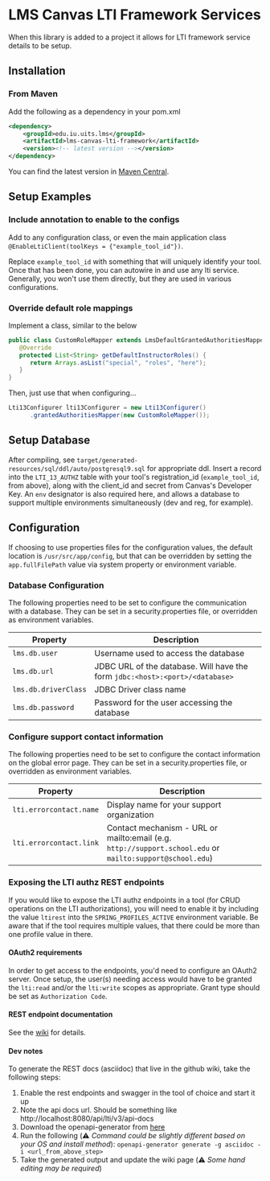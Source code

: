 # LMS Canvas LTI Framework Services

When this library is added to a project it allows for LTI framework service details to be setup.

## Installation
### From Maven
Add the following as a dependency in your pom.xml
```xml
<dependency>
    <groupId>edu.iu.uits.lms</groupId>
    <artifactId>lms-canvas-lti-framework</artifactId>
    <version><!-- latest version --></version>
</dependency>
```

You can find the latest version in [Maven Central](https://search.maven.org/search?q=g:edu.iu.uits.lms%20AND%20a:lms-canvas-lti-framework).

## Setup Examples
### Include annotation to enable to the configs
Add to any configuration class, or even the main application class `@EnableLtiClient(toolKeys = {"example_tool_id"})`.

Replace `example_tool_id` with something that will uniquely identify your tool. Once that has been done, you can autowire in and use any lti service.  Generally, you won't use them directly, but they are used in various configurations.

### Override default role mappings
Implement a class, similar to the below
```java
public class CustomRoleMapper extends LmsDefaultGrantedAuthoritiesMapper {
   @Override
   protected List<String> getDefaultInstructorRoles() {
      return Arrays.asList("special", "roles", "here");
   }
}
```
Then, just use that when configuring...
```java
Lti13Configurer lti13Configurer = new Lti13Configurer()
      .grantedAuthoritiesMapper(new CustomRoleMapper());
```

## Setup Database
After compiling, see `target/generated-resources/sql/ddl/auto/postgresql9.sql` for appropriate ddl.
Insert a record into the `LTI_13_AUTHZ` table with your tool's registration_id (`example_tool_id`, from above), along with the client_id and secret from Canvas's Developer Key.  An `env` designator is also required here, and allows a database to support multiple environments simultaneously (dev and reg, for example).

## Configuration
If choosing to use properties files for the configuration values, the default location is `/usr/src/app/config`, but that can be overridden by setting the `app.fullFilePath` value via system property or environment variable.

### Database Configuration
The following properties need to be set to configure the communication with a database.
They can be set in a security.properties file, or overridden as environment variables.

| Property             | Description                                                                   |
|----------------------|-------------------------------------------------------------------------------|
| `lms.db.user`        | Username used to access the database                                          |
| `lms.db.url`         | JDBC URL of the database.  Will have the form `jdbc:<host>:<port>/<database>` |
| `lms.db.driverClass` | JDBC Driver class name                                                        |
| `lms.db.password`    | Password for the user accessing the database                                  |

### Configure support contact information
The following properties need to be set to configure the contact information on the global error page.
They can be set in a security.properties file, or overridden as environment variables.

| Property                | Description                                                                                               |
|-------------------------|-----------------------------------------------------------------------------------------------------------|
| `lti.errorcontact.name` | Display name for your support organization                                                                |
| `lti.errorcontact.link` | Contact mechanism - URL or mailto:email (e.g. `http://support.school.edu` or `mailto:support@school.edu`) |


### Exposing the LTI authz REST endpoints
If you would like to expose the LTI authz endpoints in a tool (for CRUD operations on the LTI authorizations), you will
need to enable it by including the value `ltirest` into the `SPRING_PROFILES_ACTIVE` environment variable. Be aware that if the tool requires multiple values, that there could be more than one profile value in there.

#### OAuth2 requirements
In order to get access to the endpoints, you'd need to configure an OAuth2 server.  Once setup, the user(s) needing access 
would have to be granted the `lti:read` and/or the `lti:write` scopes as appropriate.  Grant type should be set as `Authorization Code`. 

#### REST endpoint documentation
See the [wiki](wiki/API-Endpoint-Documentation) for details.

#### Dev notes
To generate the REST docs (asciidoc) that live in the github wiki, take the following steps:
1. Enable the rest endpoints and swagger in the tool of choice and start it up
2. Note the api docs url.  Should be something like http://localhost:8080/api/lti/v3/api-docs
3. Download the openapi-generator from [here](https://openapi-generator.tech/docs/installation)
4. Run the following (:warning: *Command could be slightly different based on your OS and install method*):
`openapi-generator generate -g asciidoc -i <url_from_above_step>`
5. Take the generated output and update the wiki page (:warning: *Some hand editing may be required*)
